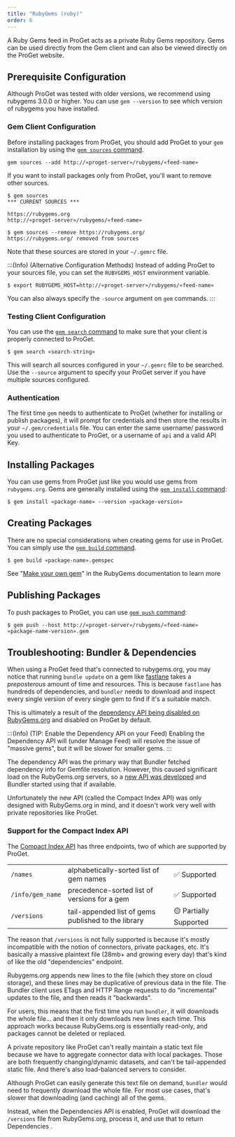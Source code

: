 ```yaml
---
title: "RubyGems (ruby)"
order: 6
---
```


A Ruby Gems feed in ProGet acts as a private Ruby Gems repository. Gems can be used directly from the Gem client and can also be viewed directly on the ProGet website.

## Prerequisite Configuration

Although ProGet was tested with older versions, we recommend using rubygems 3.0.0 or higher. You can use `gem --version` to see which version of rubygems you have installed.

### Gem Client Configuration

Before installing packages from ProGet, you should add ProGet to your `gem` installation by using the [`gem sources` command](https://guides.rubygems.org/command-reference/#gem-sources).

```(Shell)
gem sources --add http://«proget-server»/rubygems/«feed-name»
```

If you want to install packages only from ProGet, you'll want to remove other sources. 

```(Shell)
$ gem sources
*** CURRENT SOURCES ***

https://rubygems.org
http://«proget-server»/rubygems/«feed-name»

$ gem sources --remove https://rubygems.org/
https://rubygems.org/ removed from sources
```

Note that these sources are stored in your `~/.gemrc` file.

:::(Info) (Alternative Configuration Methods)
Instead of adding ProGet to your sources file, you can set the `RUBYGEMS_HOST` environment variable.
```(Shell)
$ export RUBYGEMS_HOST=http://«proget-server»/rubygems/«feed-name»
```
You can also always specify the `-source` argument on `gem` commands.
:::

### Testing Client Configuration

You can use the [`gem search` command](https://guides.rubygems.org/command-reference/#gem-search) to make sure that your client is properly connected to ProGet.

```(Shell)
$ gem search «search-string»
```

This will search all sources configured in your `~/.gemrc` file to be searched. Use the `--source` argument to specify your ProGet server if you have multiple sources configured.


### Authentication

The first time `gem` needs to authenticate to ProGet (whether for installing or publish packages), it will prompt for credentials and then store the results in your `~/.gem/credentials` file. You can enter the same username/ password you used to authenticate to ProGet, or a username of `api` and a valid API Key.


## Installing Packages

You can use gems from ProGet just like you would use gems from `rubygems.org`. Gems are generally installed using the [`gem install` command](https://guides.rubygems.org/command-reference/#gem-install):


```(Shell)
$ gem install «package-name» --version «package-version»
```

## Creating Packages

There are no special considerations when creating gems for use in ProGet. You can simply use the [`gem build` command](https://guides.rubygems.org/command-reference/#gem-build). 


```(Shell)
$ gem build «package-name».gemspec
  ```

See "[Make your own gem](http://guides.rubygems.org/make-your-own-gem/)" in the RubyGems documentation to learn more


## Publishing Packages

To push packages to ProGet, you can use [`gem push` command](https://guides.rubygems.org/command-reference/#gem-push):

```(Shell)
$ gem push --host http://«proget-server»/rubygems/«feed-name» «package-name-version».gem
```


## Troubleshooting: Bundler & Dependencies

When using a ProGet feed that's connected to rubygems.org, you may notice that running `bundle update` on a gem like [fastlane](https://rubygems.org/gems/fastlane) takes a *preposterous* amount of time and resources. This is because `fastlane` has hundreds of dependencies, and `bundler` needs to download and inspect every single version of every single gem to find if it's a suitable match.

This is ultimately a result of the [dependency API being disabled on RubyGems.org](https://blog.rubygems.org/2023/02/22/dependency-api-deprecation.html) and disabled on ProGet by default.

:::(Info) (TIP: Enable the Dependency API on your Feed)
Enabling the Dependency API will (under Manage Feed) will resolve the issue of "massive gems", but it will be slower for smaller gems. 
:::

The dependency API was the primary way that Bundler fetched dependency info for Gemfile resolution. However, this caused significant load on the RubyGems.org servers, so a [new API was developed](https://andre.arko.net/2014/03/28/the-new-rubygems-index-format/) and Bundler started using that if available.

Unfortunately the new API (called the Compact Index API) was only designed with RubyGems.org in mind, and it doesn't work very well with private repositories like ProGet.


### Support for the Compact Index API

The [Compact Index API](https://github.com/rubygems/compact_index) has three endpoints, two of which are supported by ProGet.

<table>
    <tr><td><code>/names</code></td><td> alphabetically-sorted list of gem names</td><td>✅ Supported</td></tr>
    <tr><td><code>/info/gem_name</code></td><td>precedence-sorted list of versions for a gem</td><td>✅ Supported</td></tr>
    <tr><td><code>/versions</code></td><td>tail-appended list of gems published to the library</td><td>🟡 Partially Supported</td></tr>
</table>

The reason that `/versions` is not fully supported is because it's mostly incompatible with the notion of connectors, private packages, etc. It's basically a massive plaintext file (28mb+ and growing every day) that's kind of like the old "dependencies" endpoint. 

Rubygems.org appends new lines to the file (which they store on cloud storage), and these lines may be duplicative of previous data in the file. The Bundler client uses ETags and HTTP Range requests to do "incremental" updates to the file, and then reads it "backwards". 

For users, this means that the first time you run `bundler`, it will downloads the whole file... and then it only downloads new lines each time. This approach works because RubyGems.org is essentially read-only, and packages cannot be deleted or replaced.

A private repository like ProGet can't really maintain a static text file because we have to aggregate connector data with local packages. Those are both frequently changing/dynamic datasets, and can't be tail-appended static file. And there's also load-balanced servers to consider.

Although ProGet can easily generate this text file on demand,  `bundler` would need to frequently download the whole file. For most use cases, that's slower that downloading (and caching) all of the gems.

Instead, when the Dependencies API is enabled, ProGet will download the `/versions` file from RubyGems.org, process it, and use that to return Dependencies .

